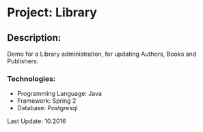 # Project: Library

## Description:

Demo for a Library administration, for updating Authors, Books and Publishers.

### Technologies:
- Programming Language: Java
- Framework: Spring 2
- Database: Postgresql

Last Update: 10.2016
